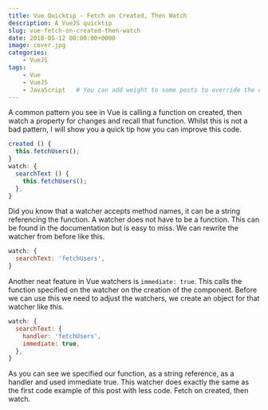 ```yaml
---
title: Vue Quicktip - Fetch on Created, Then Watch
description: A VueJS quicktip
slug: vue-fetch-on-created-then-watch
date: 2018-05-12 00:00:00+0000
image: cover.jpg
categories:
    - VueJS
tags:
    - Vue
    - VueJS
    - JavaScript   # You can add weight to some posts to override the default sorting (date descending)
---
```


A common pattern you see in Vue is calling a function on created, then watch a property for changes and recall that function. Whilst this is not a bad pattern, I will show you a quick tip how you can improve this code.
```js
created () {
  this.fetchUsers();
}
watch: {
  searchText () {
    this.fetchUsers();
  },
}
```
Did you know that a watcher accepts method names, it can be a string referencing the function. A watcher does not have to be a function. This can be found in the documentation but is easy to miss. We can rewrite the watcher from before like this.

```js
watch: {
  searchText: 'fetchUsers',
}
```
Another neat feature in Vue watchers is `immediate: true`. This calls the function specified on the watcher on the creation of the component. Before we can use this we need to adjust the watchers, we create an object for that watcher like this.

```js
watch: {
  searchText: {
    handler: 'fetchUsers',
    immediate: true,
  },
}
```
As you can see we specified our function, as a string reference, as a handler and used immediate true. This watcher does exactly the same as the first code example of this post with less code. Fetch on created, then watch.